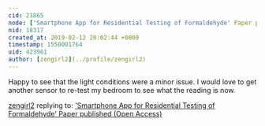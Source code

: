 ```yaml
---
cid: 21865
node: ['Smartphone App for Residential Testing of Formaldehyde' Paper published (Open Access)](../notes/nshapiro/02-08-2019/smartphone-app-for-residential-testing-of-formaldehyde-paper-published-open-access)
nid: 18317
created_at: 2019-02-12 20:02:44 +0000
timestamp: 1550001764
uid: 423961
author: [zengirl2](../profile/zengirl2)
---
```


 Happy to see that the light conditions were a minor issue. I would love to get another sensor to re-test my bedroom to see what the reading is now.

[zengirl2](../profile/zengirl2) replying to: ['Smartphone App for Residential Testing of Formaldehyde' Paper published (Open Access)](../notes/nshapiro/02-08-2019/smartphone-app-for-residential-testing-of-formaldehyde-paper-published-open-access)

